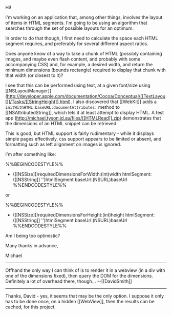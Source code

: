 

Hi!

I'm working on an application that, among other things, involves the layout of items in HTML segments.  I'm going to be using an algorithm that searches through the set of possible layouts for an optimum.

In order to do that though, I first need to calculate the space each HTML segment requires, and preferably for several different aspect ratios.

Does anyone know of a way to take a chunk of HTML (possibly containing images, and maybe even flash content, and probably with some accompanying CSS) and, for example, a  desired width, and return the minimum dimensions (bounds rectangle) required to display that chunk with that width (or closest to it)?

I see that this can be performed using text, at a given font/size using [[NSLayoutManager]] (http://developer.apple.com/documentation/Cocoa/Conceptual/[[TextLayout]]/Tasks/[[StringHeight]].html).  I also discovered that [[WebKit]] adds a <code>initWithHTML:baseURL:documentAttributes:</code> method to [[NSAttributedString]], which lets it at least attempt to display HTML.  A test app (http://michael.tyson.id.au/files/[[HTMLRead]].zip) demonstrates that the dimensions of an HTML snippet can be retrieved.

This is good, but HTML support is fairly rudimentary - while it displays simple pages effectively, css support appears to be limited or absent, and formatting such as left alignment on images is ignored.

I'm after something like:

%%BEGINCODESTYLE%%
- ([[NSSize]])requiredDimensionsForWidth:(int)width htmlSegment:([[NSString]] '')htmlSegment baseUrl:(NSURL)baseUrl
%%ENDCODESTYLE%%

or

%%BEGINCODESTYLE%%
- ([[NSSize]])requiredDimensionsForHeight:(int)height htmlSegment:([[NSString]] '')htmlSegment baseUrl:(NSURL)baseUrl
%%ENDCODESTYLE%%

Am I being too optimistic?

Many thanks in advance,

Michael

----

Offhand the only way I can think of is to render it in a webview (in a div with one of the dimensions fixed), then query the DOM for the dimensions. Definitely a lot of overhead there, though... --[[DavidSmith]]

----

Thanks, David - yes, it seems that may be the only option.  I suppose it only has to be done once, on a hidden [[WebView]], then the results can be cached, for this project.